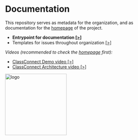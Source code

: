 # Documentation

This repository serves as metadata for the organization, and as documentation for the [homepage](https://github.com/ClassConnect-org) of the project.

- **Entrypoint for documentation [[>]](./profile/README.md)**
- Templates for issues throughout organization [[>]](https://github.com/ClassConnect-org/.github/tree/main/.github/ISSUE_TEMPLATE)

_Videos (recommended to check the [homepage](https://github.com/ClassConnect-org) first):_
- [ClassConnect Demo video [>]](https://youtu.be/eZ-74DTI_gA)
- [ClassConnect Architecture video [>]](https://youtu.be/MnToP9unGNQ)

<img src="./profile/img/cc_full_logo.png" alt="logo" width="200px" />
